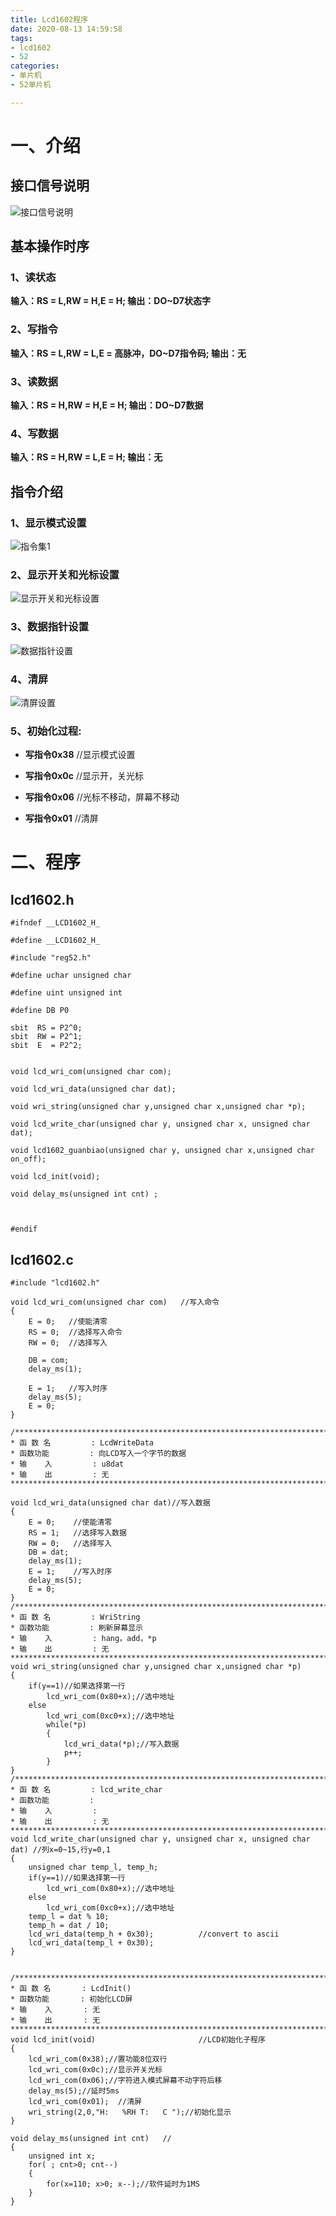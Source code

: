 ```yaml
---
title: Lcd1602程序
date: 2020-08-13 14:59:58
tags: 
- lcd1602
- 52
categories:
- 单片机
- 52单片机

---
```


# 一、介绍 #

## 接口信号说明 ##

![接口信号说明](/images/单片机/52单片机/lcd1602/接口信号说明.png)


## 基本操作时序 ##

### 1、读状态 ###

**输入：RS = L,RW = H,E = H;                        输出：DO~D7状态字**

### 2、写指令 ###

**输入：RS = L,RW = L,E = 高脉冲，DO~D7指令码;        输出：无**

### 3、读数据 ###

**输入：RS = H,RW = H,E = H;                        输出：DO~D7数据**

### 4、写数据 ###

**输入：RS = H,RW = L,E = H;                        输出：无**


## 指令介绍 ##

### 1、显示模式设置 ###

![指令集1](/images/单片机/52单片机/lcd1602/指令集1.png)


### 2、显示开关和光标设置 ###


![显示开关和光标设置](/images/单片机/52单片机/lcd1602/显示开关和光标设置.png)



### 3、数据指针设置 ###


![数据指针设置](/images/单片机/52单片机/lcd1602/数据指针设置.png)



### 4、清屏 ###


![清屏设置](/images/单片机/52单片机/lcd1602/清屏设置.png)



### 5、初始化过程: ###



- **写指令0x38**     //显示模式设置

- **写指令0x0c**     //显示开，关光标

- **写指令0x06**     //光标不移动，屏幕不移动

- **写指令0x01**     //清屏



# 二、程序 #



## lcd1602.h ##

	#ifndef __LCD1602_H_
	
	#define __LCD1602_H_
	
	#include "reg52.h"
	
	#define uchar unsigned char
	
	#define uint unsigned int
	
	#define DB P0
	
	sbit  RS = P2^0;
	sbit  RW = P2^1;
	sbit  E  = P2^2;
	
	
	void lcd_wri_com(unsigned char com);
	
	void lcd_wri_data(unsigned char dat);
	
	void wri_string(unsigned char y,unsigned char x,unsigned char *p);
	
	void lcd_write_char(unsigned char y, unsigned char x, unsigned char dat);
	
	void lcd1602_guanbiao(unsigned char y, unsigned char x,unsigned char on_off);
	
	void lcd_init(void);
	
	void delay_ms(unsigned int cnt) ; 
	
	
	
	#endif


## lcd1602.c ##

	#include "lcd1602.h"
	
	void lcd_wri_com(unsigned char com)	  //写入命令
	{
		E = 0;	 //使能清零
		RS = 0;	 //选择写入命令
		RW = 0;	 //选择写入
	
		DB = com;
		delay_ms(1);
	
		E = 1;	 //写入时序
		delay_ms(5);
		E = 0;
	}
	
	/*******************************************************************************
	* 函 数 名         : LcdWriteData
	* 函数功能		   : 向LCD写入一个字节的数据
	* 输    入         : u8dat
	* 输    出         : 无
	*******************************************************************************/
	
	void lcd_wri_data(unsigned char dat)//写入数据
	{
		E = 0;	  //使能清零
		RS = 1;	  //选择写入数据
		RW = 0;	  //选择写入
		DB = dat;
		delay_ms(1);
		E = 1;	  //写入时序
		delay_ms(5);
		E = 0;
	}
	/*******************************************************************************
	* 函 数 名         : WriString
	* 函数功能		   : 刷新屏幕显示
	* 输    入         : hang，add，*p
	* 输    出         : 无
	*******************************************************************************/
	void wri_string(unsigned char y,unsigned char x,unsigned char *p)
	{
		if(y==1)//如果选择第一行
			lcd_wri_com(0x80+x);//选中地址
		else
			lcd_wri_com(0xc0+x);//选中地址
			while(*p)
			{
				lcd_wri_data(*p);//写入数据
				p++;
			}
	}
	/*******************************************************************************
	* 函 数 名         : lcd_write_char
	* 函数功能		   :
	* 输    入         :
	* 输    出         : 无
	*******************************************************************************/
	void lcd_write_char(unsigned char y, unsigned char x, unsigned char dat) //列x=0~15,行y=0,1
	{
		unsigned char temp_l, temp_h;
		if(y==1)//如果选择第一行
			lcd_wri_com(0x80+x);//选中地址
		else
			lcd_wri_com(0xc0+x);//选中地址
		temp_l = dat % 10;
	    temp_h = dat / 10;
	    lcd_wri_data(temp_h + 0x30);          //convert to ascii
	    lcd_wri_data(temp_l + 0x30);
	}
	
	
	/*******************************************************************************
	* 函 数 名       : LcdInit()
	* 函数功能		 : 初始化LCD屏
	* 输    入       : 无
	* 输    出       : 无
	*******************************************************************************/
	void lcd_init(void)						  //LCD初始化子程序
	{
		lcd_wri_com(0x38);//置功能8位双行
		lcd_wri_com(0x0c);//显示开关光标
		lcd_wri_com(0x06);//字符进入模式屏幕不动字符后移
		delay_ms(5);//延时5ms
		lcd_wri_com(0x01);  //清屏
		wri_string(2,0,"H:   %RH T:   C ");//初始化显示
	}
	
	void delay_ms(unsigned int cnt)   //
	{
		unsigned int x;
		for( ; cnt>0; cnt--)
		{
			for(x=110; x>0; x--);//软件延时为1MS
		}
	}